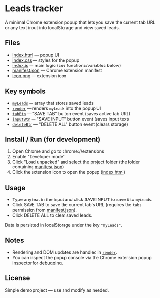 # Leads tracker

A minimal Chrome extension popup that lets you save the current tab URL or any text input into localStorage and view saved leads.

## Files
- [index.html](index.html) — popup UI
- [index.css](index.css) — styles for the popup
- [index.js](index.js) — main logic (see functions/variables below)
- [manifest.json](manifest.json) — Chrome extension manifest
- [icon.png](icon.png) — extension icon

## Key symbols
- [`myLeads`](index.js) — array that stores saved leads
- [`render`](index.js) — renders `myLeads` into the popup UI
- [`tabBtn`](index.js) — "SAVE TAB" button event (saves active tab URL)
- [`inputBtn`](index.js) — "SAVE INPUT" button event (saves input text)
- [`deleteBtn`](index.js) — "DELETE ALL" button event (clears storage)

## Install / Run (for development)
1. Open Chrome and go to chrome://extensions
2. Enable "Developer mode"
3. Click "Load unpacked" and select the project folder (the folder containing [manifest.json](manifest.json))
4. Click the extension icon to open the popup ([index.html](index.html))

## Usage
- Type any text in the input and click SAVE INPUT to save it to `myLeads`.
- Click SAVE TAB to save the current tab's URL (requires the `tabs` permission from [manifest.json](manifest.json)).
- Click DELETE ALL to clear saved leads.

Data is persisted in localStorage under the key `"myLeads"`.

## Notes
- Rendering and DOM updates are handled in [`render`](index.js).
- You can inspect the popup console via the Chrome extension popup inspector for debugging.

## License
Simple demo project — use and modify as needed.